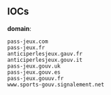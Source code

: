 
## IOCs

__domain__:

```text
pass-jeux.com
pass-jeux.fr
anticiperlesjeux.gauv.fr
anticiperlesjeux.gouv.it
pass-jeux.gouv.uk
pass-jeux.gouv.es
pass-jeux.gouuv.fr
www.sports-gouv.signalement.net
```
